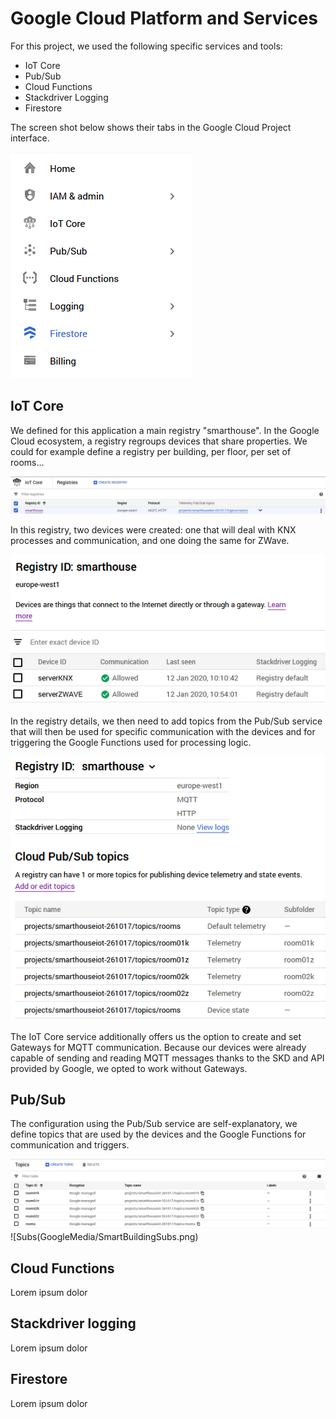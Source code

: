 # Google Cloud Platform and Services

For this project, we used the following specific services and tools:
- IoT Core
- Pub/Sub
- Cloud Functions
- Stackdriver Logging
- Firestore

The screen shot below shows their tabs in the Google Cloud Project interface.

![CloudServicesUsed](GoogleMedia/SmartBuildingCloudServices.png)

## IoT Core

We defined for this application a main registry "smarthouse". In the Google Cloud ecosystem, a registry regroups devices that share properties. We could for example define a registry per building, per floor, per set of rooms...

![Registry](GoogleMedia/SmartBuildingRegistry.png)

In this registry, two devices were created: one that will deal with KNX processes and communication, and one doing the same for ZWave.

![Devices](GoogleMedia/SmartBuildingDevices.png)

In the registry details, we then need to add topics from the Pub/Sub service that will then be used for specific communication with the devices and for triggering the Google Functions used for processing logic.

![Topics](GoogleMedia/SmartBuildingTopics.png)

The IoT Core service additionally offers us the option to create and set Gateways for MQTT communication. Because our devices were already capable of sending and reading MQTT messages thanks to the SKD and API provided by Google, we opted to work without Gateways.

## Pub/Sub

The configuration using the Pub/Sub service are self-explanatory, we define topics that are used by the devices and the Google Functions for communication and triggers.

![Pubs](GoogleMedia/SmartBuildingPubs.png)
![Subs(GoogleMedia/SmartBuildingSubs.png)

## Cloud Functions

Lorem ipsum dolor

## Stackdriver logging

Lorem ipsum dolor

## Firestore

Lorem ipsum dolor
